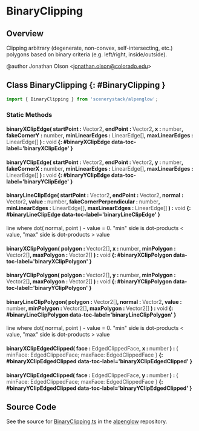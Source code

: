 # BinaryClipping

## Overview

Clipping arbitrary (degenerate, non-convex, self-intersecting, etc.) polygons based on binary criteria (e.g.
left/right, inside/outside).

@author Jonathan Olson &lt;jonathan.olson@colorado.edu&gt;

## Class BinaryClipping {: #BinaryClipping }


```js
import { BinaryClipping } from 'scenerystack/alpenglow';
```
### Static Methods

#### binaryXClipEdge( startPoint : <span style="font-weight: 400; opacity: 80%;">Vector2</span>, endPoint : <span style="font-weight: 400; opacity: 80%;">Vector2</span>, x : <span style="font-weight: 400; opacity: 80%;">number</span>, fakeCornerY : <span style="font-weight: 400; opacity: 80%;">number</span>, minLinearEdges : <span style="font-weight: 400; opacity: 80%;">LinearEdge[]</span>, maxLinearEdges : <span style="font-weight: 400; opacity: 80%;">LinearEdge[]</span> ) : <span style="font-weight: 400; opacity: 80%;">void</span> {: #binaryXClipEdge data-toc-label='binaryXClipEdge' }

#### binaryYClipEdge( startPoint : <span style="font-weight: 400; opacity: 80%;">Vector2</span>, endPoint : <span style="font-weight: 400; opacity: 80%;">Vector2</span>, y : <span style="font-weight: 400; opacity: 80%;">number</span>, fakeCornerX : <span style="font-weight: 400; opacity: 80%;">number</span>, minLinearEdges : <span style="font-weight: 400; opacity: 80%;">LinearEdge[]</span>, maxLinearEdges : <span style="font-weight: 400; opacity: 80%;">LinearEdge[]</span> ) : <span style="font-weight: 400; opacity: 80%;">void</span> {: #binaryYClipEdge data-toc-label='binaryYClipEdge' }

#### binaryLineClipEdge( startPoint : <span style="font-weight: 400; opacity: 80%;">Vector2</span>, endPoint : <span style="font-weight: 400; opacity: 80%;">Vector2</span>, normal : <span style="font-weight: 400; opacity: 80%;">Vector2</span>, value : <span style="font-weight: 400; opacity: 80%;">number</span>, fakeCornerPerpendicular : <span style="font-weight: 400; opacity: 80%;">number</span>, minLinearEdges : <span style="font-weight: 400; opacity: 80%;">LinearEdge[]</span>, maxLinearEdges : <span style="font-weight: 400; opacity: 80%;">LinearEdge[]</span> ) : <span style="font-weight: 400; opacity: 80%;">void</span> {: #binaryLineClipEdge data-toc-label='binaryLineClipEdge' }

line where dot( normal, point ) - value = 0. "min" side is dot-products &lt; value, "max" side is dot-products &gt; value

#### binaryXClipPolygon( polygon : <span style="font-weight: 400; opacity: 80%;">Vector2[]</span>, x : <span style="font-weight: 400; opacity: 80%;">number</span>, minPolygon : <span style="font-weight: 400; opacity: 80%;">Vector2[]</span>, maxPolygon : <span style="font-weight: 400; opacity: 80%;">Vector2[]</span> ) : <span style="font-weight: 400; opacity: 80%;">void</span> {: #binaryXClipPolygon data-toc-label='binaryXClipPolygon' }

#### binaryYClipPolygon( polygon : <span style="font-weight: 400; opacity: 80%;">Vector2[]</span>, y : <span style="font-weight: 400; opacity: 80%;">number</span>, minPolygon : <span style="font-weight: 400; opacity: 80%;">Vector2[]</span>, maxPolygon : <span style="font-weight: 400; opacity: 80%;">Vector2[]</span> ) : <span style="font-weight: 400; opacity: 80%;">void</span> {: #binaryYClipPolygon data-toc-label='binaryYClipPolygon' }

#### binaryLineClipPolygon( polygon : <span style="font-weight: 400; opacity: 80%;">Vector2[]</span>, normal : <span style="font-weight: 400; opacity: 80%;">Vector2</span>, value : <span style="font-weight: 400; opacity: 80%;">number</span>, minPolygon : <span style="font-weight: 400; opacity: 80%;">Vector2[]</span>, maxPolygon : <span style="font-weight: 400; opacity: 80%;">Vector2[]</span> ) : <span style="font-weight: 400; opacity: 80%;">void</span> {: #binaryLineClipPolygon data-toc-label='binaryLineClipPolygon' }

line where dot( normal, point ) - value = 0. "min" side is dot-products &lt; value, "max" side is dot-products &gt; value

#### binaryXClipEdgedClipped( face : <span style="font-weight: 400; opacity: 80%;">EdgedClippedFace</span>, x : <span style="font-weight: 400; opacity: 80%;">number</span> ) : <span style="font-weight: 400; opacity: 80%;">{ minFace: EdgedClippedFace; maxFace: EdgedClippedFace }</span> {: #binaryXClipEdgedClipped data-toc-label='binaryXClipEdgedClipped' }

#### binaryYClipEdgedClipped( face : <span style="font-weight: 400; opacity: 80%;">EdgedClippedFace</span>, y : <span style="font-weight: 400; opacity: 80%;">number</span> ) : <span style="font-weight: 400; opacity: 80%;">{ minFace: EdgedClippedFace; maxFace: EdgedClippedFace }</span> {: #binaryYClipEdgedClipped data-toc-label='binaryYClipEdgedClipped' }



## Source Code

See the source for [BinaryClipping.ts](https://github.com/phetsims/alpenglow/blob/main/js/clip/BinaryClipping.ts) in the [alpenglow](https://github.com/phetsims/alpenglow) repository.
